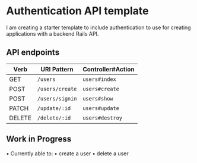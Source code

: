 # Authentication API template

I am creating a starter template to include authentication to use for creating applications with a backend Rails API.

## API endpoints

| Verb   | URI Pattern         | Controller#Action |
|--------|---------------------|------------------ |
| GET    | `/users`            | `users#index`     |
| POST   | `/users/create`     | `users#create`    |
| POST   | `/users/signin`     | `users#show`      |
| PATCH  | `/update/:id`       | `users#update`    |
| DELETE | `/delete/:id`       | `users#destroy`   |

## Work in Progress

• Currently able to:
  • create a user
  • delete a user
